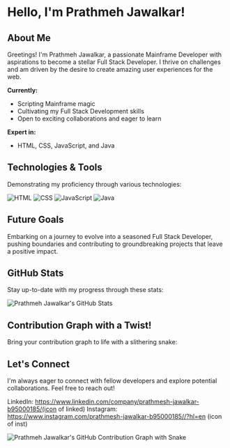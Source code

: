 #  Hello, I'm Prathmeh Jawalkar!

##  About Me
Greetings! I'm Prathmeh Jawalkar, a passionate Mainframe Developer with aspirations to become a stellar Full Stack Developer. I thrive on challenges and am driven by the desire to create amazing user experiences for the web.

**Currently:**

-  Scripting Mainframe magic
-  Cultivating my Full Stack Development skills
-  Open to exciting collaborations and eager to learn

**Expert in:**

-  HTML, CSS, JavaScript, and Java

##  Technologies & Tools
Demonstrating my proficiency through various technologies:

![HTML](https://img.shields.io/badge/HTML-E34F26?style=for-the-badge&logo=html5&logoColor=white)
![CSS](https://img.shields.io/badge/CSS-1572B6?style=for-the-badge&logo=css3&logoColor=white)
![JavaScript](https://img.shields.io/badge/JavaScript-F7DF1E?style=for-the-badge&logo=javascript&logoColor=black)
![Java](https://img.shields.io/badge/Java-007396?style=for-the-badge&logo=java&logoColor=white)

##  Future Goals
Embarking on a journey to evolve into a seasoned Full Stack Developer, pushing boundaries and contributing to groundbreaking projects that leave a positive impact.

##  GitHub Stats
Stay up-to-date with my progress through these stats:

![Prathmeh Jawalkar's GitHub Stats](https://github-readme-stats.vercel.app/api?username=hustle99&show_icons=true&theme=radical)

##  Contribution Graph with a Twist!
Bring your contribution graph to life with a slithering snake:


##  Let's Connect
I'm always eager to connect with fellow developers and explore potential collaborations. Feel free to reach out!

LinkedIn: https://www.linkedin.com/company/prathmesh-jawalkar-b95000185/(icon of linked)
Instagram: https://www.instagram.com/prathmesh-jawalkar-b95000185//?hl=en (icon of inst)


![Prathmeh Jawalkar's GitHub Contribution Graph with Snake](https://github.com/hustle99/hustle99/blob/main/github-contribution-snake.svg)


